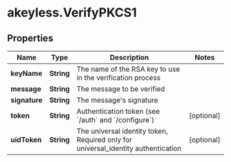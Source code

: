 # akeyless.VerifyPKCS1

## Properties

Name | Type | Description | Notes
------------ | ------------- | ------------- | -------------
**keyName** | **String** | The name of the RSA key to use in the verification process | 
**message** | **String** | The message to be verified | 
**signature** | **String** | The message&#39;s signature | 
**token** | **String** | Authentication token (see &#x60;/auth&#x60; and &#x60;/configure&#x60;) | [optional] 
**uidToken** | **String** | The universal identity token, Required only for universal_identity authentication | [optional] 


